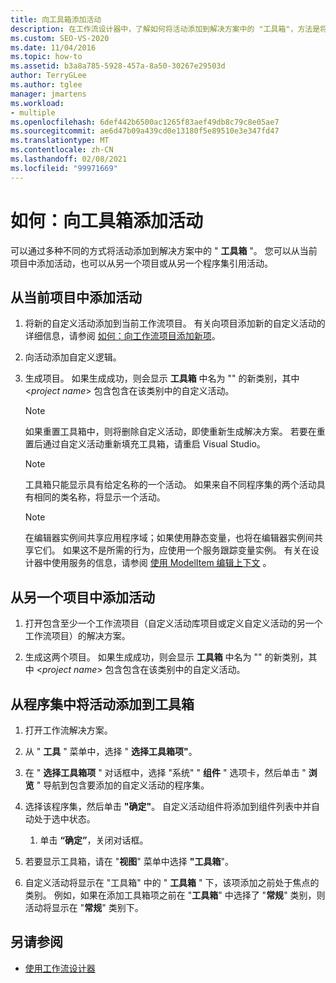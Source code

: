 ```yaml
---
title: 向工具箱添加活动
description: 在工作流设计器中，了解如何将活动添加到解决方案中的 "工具箱"，方法是将其添加到当前项目中，或从其他项目中引用它们。
ms.custom: SEO-VS-2020
ms.date: 11/04/2016
ms.topic: how-to
ms.assetid: b3a8a785-5928-457a-8a50-30267e29503d
author: TerryGLee
ms.author: tglee
manager: jmartens
ms.workload:
- multiple
ms.openlocfilehash: 6def442b6500ac1265f83aef49db8c79c8e05ae7
ms.sourcegitcommit: ae6d47b09a439cd0e13180f5e89510e3e347fd47
ms.translationtype: MT
ms.contentlocale: zh-CN
ms.lasthandoff: 02/08/2021
ms.locfileid: "99971669"
---
```

# <a name="how-to-add-activities-to-the-toolbox"></a>如何：向工具箱添加活动

可以通过多种不同的方式将活动添加到解决方案中的 " **工具箱** "。 您可以从当前项目中添加活动，也可以从另一个项目或从另一个程序集引用活动。

## <a name="to-add-an-activity-from-within-your-current-project"></a>从当前项目中添加活动

1. 将新的自定义活动添加到当前工作流项目。 有关向项目添加新的自定义活动的详细信息，请参阅 [如何：向工作流项目添加新项](../workflow-designer/how-to-add-a-new-item-to-a-workflow-project.md)。

2. 向活动添加自定义逻辑。

3. 生成项目。 如果生成成功，则会显示 **工具箱** 中名为 "" 的新类别，其中 \<*project name*> 包含包含在该类别中的自定义活动。

    > [!NOTE]
    > 如果重置工具箱中，则将删除自定义活动，即使重新生成解决方案。 若要在重置后通过自定义活动重新填充工具箱，请重启 Visual Studio。

    > [!NOTE]
    > 工具箱只能显示具有给定名称的一个活动。 如果来自不同程序集的两个活动具有相同的类名称，将显示一个活动。

    > [!NOTE]
    > 在编辑器实例间共享应用程序域；如果使用静态变量，也将在编辑器实例间共享它们。 如果这不是所需的行为，应使用一个服务跟踪变量实例。 有关在设计器中使用服务的信息，请参阅 [使用 ModelItem 编辑上下文](/dotnet/framework/windows-workflow-foundation/using-the-modelitem-editing-context) 。

## <a name="to-add-an-activity-from-within-a-different-project"></a>从另一个项目中添加活动

1. 打开包含至少一个工作流项目（自定义活动库项目或定义自定义活动的另一个工作流项目）的解决方案。

2. 生成这两个项目。 如果生成成功，则会显示 **工具箱** 中名为 "" 的新类别，其中 \<*project name*> 包含包含在该类别中的自定义活动。

## <a name="to-add-an-activity-to-the-toolbox-from-an-assembly"></a>从程序集中将活动添加到工具箱

1. 打开工作流解决方案。

2. 从 " **工具** " 菜单中，选择 " **选择工具箱项"**。

3. 在 " **选择工具箱项** " 对话框中，选择 "系统" " **组件** " 选项卡，然后单击 " **浏览** " 导航到包含要添加的自定义活动的程序集。

4. 选择该程序集，然后单击 **"确定"**。 自定义活动组件将添加到组件列表中并自动处于选中状态。

    1. 单击 **“确定”**，关闭对话框。

5. 若要显示工具箱，请在 "**视图**" 菜单中选择 **"工具箱**"。

6. 自定义活动将显示在 "工具箱" 中的 " **工具箱** " 下，该项添加之前处于焦点的类别。 例如，如果在添加工具箱项之前在 "**工具箱**" 中选择了 "**常规**" 类别，则活动将显示在 "**常规**" 类别下。

## <a name="see-also"></a>另请参阅

- [使用工作流设计器](developing-applications-with-the-workflow-designer.md)

